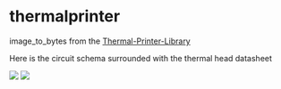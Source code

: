 thermalprinter
==============
image_to_bytes from the [Thermal-Printer-Library](https://github.com/lazyatom/Thermal-Printer-Library)

Here is the circuit schema surrounded with the thermal head datasheet

![](https://raw.githubusercontent.com/pierrejdlf/thermalhead/master/doc/circuit.jpg)
![](https://raw.githubusercontent.com/pierrejdlf/thermalhead/master/doc/head_timing.png)